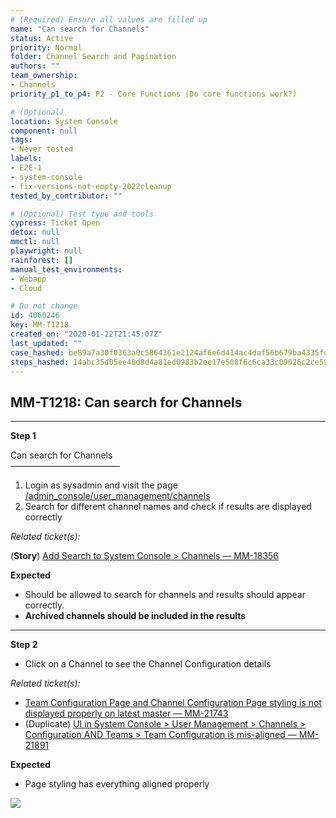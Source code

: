 ```yaml
---
# (Required) Ensure all values are filled up
name: "Can search for Channels"
status: Active
priority: Normal
folder: Channel Search and Pagination
authors: ""
team_ownership:
- Channels
priority_p1_to_p4: P2 - Core Functions (Do core functions work?)

# (Optional)
location: System Console
component: null
tags:
- Never tested
labels:
- E2E-1
- system-console
- fix-versions-not-empty-2022cleanup
tested_by_contributor: ""

# (Optional) Test type and tools
cypress: Ticket Open
detox: null
mmctl: null
playwright: null
rainforest: []
manual_test_environments:
- Webapp
- Cloud

# Do not change
id: 4060246
key: MM-T1218
created_on: "2020-01-22T21:45:07Z"
last_updated: ""
case_hashed: be89a7a30f0363a0c5864361e2124af6e6d414ac4daf56b679ba4335fdbcad2aa302ea74a8e11fa3af3af39f0a94b765
steps_hashed: 14abc35d05ee48d8d4a81ed0983b2ee17e508f6c6ca33c09026c2ce595330099a8f8184d8e570dba16041e89bd1101ee
---
```


<!-- (Auto-generated) Based on frontmatter's "key" and "name" -->

## MM-T1218: Can search for Channels

---

**Step 1**

Can search for Channels\
–––––––––––––––––––––––––

1. Login as sysadmin and visit the page\
   [/admin\_console/user\_management/channels](https://postgres.test.mattermost.com/admin_console/user_management/channels/)
2. Search for different channel names and check if results are displayed correctly

_Related ticket(s):_

(**Story**) [Add Search to System Console > Channels — MM-18356](https://mattermost.atlassian.net/browse/MM-18356)

**Expected**

- Should be allowed to search for channels and results should appear correctly.
- **Archived channels should be included in the results**

---

**Step 2**

- Click on a Channel to see the Channel Configuration details

_Related ticket(s):_

- [Team Configuration Page and Channel Configuration Page styling is not displayed properly on latest master — MM-21743](https://mattermost.atlassian.net/browse/MM-21743)
- (Duplicate) [UI in System Console > User Management > Channels > Configuration AND Teams > Team Configuration is mis-aligned — MM-21891](https://mattermost.atlassian.net/browse/MM-21891)

**Expected**

- Page styling has everything aligned properly

![](https://cloudfront.tm4j.smartbear.com/tenant/ad722c15-e2a6-3788-82f3-92f99221f446/project/10302/embedded-f3277290f945470c4add5d21ef3dc7ca7b74388fc7152bfb6b99ae58c66a95a8-1582900340375-2020-02-28_09-29-22.png)
